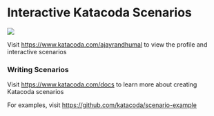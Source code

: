 # Interactive Katacoda Scenarios

[![](http://shields.katacoda.com/katacoda/ajayrandhumal/count.svg)](https://www.katacoda.com/ajayrandhumal "Get your profile on Katacoda.com")

Visit https://www.katacoda.com/ajayrandhumal to view the profile and interactive scenarios

### Writing Scenarios
Visit https://www.katacoda.com/docs to learn more about creating Katacoda scenarios

For examples, visit https://github.com/katacoda/scenario-example
